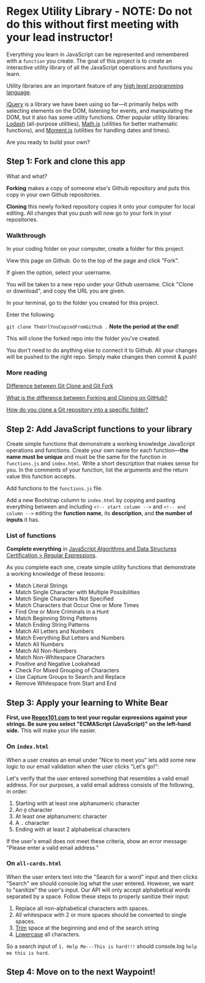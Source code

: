 # Regex Utility Library - NOTE: Do not do this without first meeting with your lead instructor!

Everything you learn in JavaScript can be represented and remembered with a `function` you create. The goal of this project is to create an interactive utility library of all the JavaScript operations and functions you learn.

Utility libraries are an important feature of any [high level programming language](https://en.wikipedia.org/wiki/High-level_programming_language).

[jQuery](https://jquery.com/) is a library we have been using so far—it primarily helps with selecting elements on the DOM, listening for events, and manipulating the DOM, but it also has some utility functions. Other popular utility libraries: [Lodash](https://lodash.com/) (all-purpose utilities), [Math.js](https://mathjs.org/) (utilities for better mathematic functions), and [Moment.js](https://momentjs.com/) (utilities for handling dates and times).

Are you ready to build your own?

## Step 1: Fork and clone this app

What and what?

**Forking** makes a copy of someone else's Github repository and puts this copy in your own Github repositories.

**Cloning** this newly forked repository copies it onto your computer for local editing. All changes that you push will now go to your fork in your repositories.

### Walkthrough

In your coding folder on your computer, create a folder for this project.

View this page on Github. Go to the top of the page and click "Fork".

If given the option, select your username.

You will be taken to a new repo under your Github username. Click "Clone or download", and copy the URL you are given.

In your terminal, go to the folder you created for this project.

Enter the following:

`git clone TheUrlYouCopiedFromGithub .` **Note the period at the end!**

This will clone the forked repo into the folder you've created.

You don't need to do anything else to connect it to Github. All your changes will be pushed to the right repo. Simply make changes then commit & push!

### More reading

[Difference between Git Clone and Git Fork](https://www.toolsqa.com/git/difference-between-git-clone-and-git-fork/)

[What is the difference between Forking and Cloning on GitHub?](https://stackoverflow.com/questions/7057194/what-is-the-difference-between-forking-and-cloning-on-github)

[How do you clone a Git repository into a specific folder?](https://stackoverflow.com/questions/651038/how-do-you-clone-a-git-repository-into-a-specific-folder)

## Step 2: Add JavaScript functions to your library

Create simple functions that demonstrate a working knowledge JavaScript operations and functions. Create your own name for each function—**the name must be unique** and must be the same for the function in `functions.js` and `index.html`. Write a short description that makes sense for you. In the comments of your function, list the arguments and the return value this function accepts.

Add functions to the `functions.js` file.

Add a new Bootstrap column to `index.html` by copying and pasting everything between and including `<!-- start column -->` and `<!-- end column -->` editing the **function name**, its **description**, and **the number of inputs** it has.

### List of functions

**Complete everything** in [JavaScript Algorithms and Data Structures Certification > Regular Expressions](https://www.freecodecamp.org/learn/).

As you complete each one, create simple utility functions that demonstrate a working knowledge of these lessons:

-  Match Literal Strings
-  Match Single Character with Multiple Possibilities
-  Match Single Characters Not Specified
-  Match Characters that Occur One or More Times
-  Find One or More Criminals in a Hunt
-  Match Beginning String Patterns
-  Match Ending String Patterns
-  Match All Letters and Numbers
-  Match Everything But Letters and Numbers
-  Match All Numbers
-  Match All Non-Numbers
-  Match Non-Whitespace Characters
-  Positive and Negative Lookahead
-  Check For Mixed Grouping of Characters
-  Use Capture Groups to Search and Replace
-  Remove Whitespace from Start and End

## Step 3: Apply your learning to White Bear

**First, use [Regex101.com](https://regex101.com/) to test your regular expressions against your strings. Be sure you select "ECMAScript (JavaScript)" on the left-hand side.** This will make your life easier.

### On `index.html`

When a user creates an email under "Nice to meet you" lets add some new logic to our email validation when the user clicks "Let's go!":

Let's verify that the user entered something that resembles a valid email address. For our purposes, a valid email address consists of the following, in order:

1. Starting with at least one alphanumeric character
2. An `@` character
3. At least one alphanumeric character
4. A `.` character
5. Ending with at least 2 alphabetical characters

If the user's email does not meet these criteria, show an error message: "Please enter a valid email address."

### On `all-cards.html`

When the user enters text into the "Search for a word" input and then clicks "Search" we should console.log what the user entered. However, we want to "sanitize" the user's input. Our API will only accept alphabetical words separated by a space. Follow these steps to properly sanitize their input:

1. Replace all non-alphabetical characters with spaces.
2. All whitespace with 2 or more spaces should be converted to single spaces.
3. [Trim](https://developer.mozilla.org/en-US/docs/Web/JavaScript/Reference/Global_Objects/String/trim) space at the beginning and end of the search string
4. [Lowercase](https://developer.mozilla.org/en-US/docs/Web/JavaScript/Reference/Global_Objects/String/toLowerCase) all characters.

So a search input of `1. Help Me---This is hard!!!` should console.log `help me this is hard`.

## Step 4: Move on to the next Waypoint!
